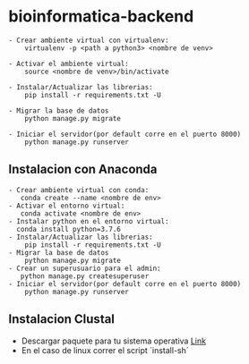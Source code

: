 # bioinformatica-backend

	- Crear ambiente virtual con virtualenv:
		virtualenv -p <path a python3> <nombre de venv>

	- Activar el ambiente virtual:
		source <nombre de venv>/bin/activate

	- Instalar/Actualizar las librerias:
		pip install -r requirements.txt -U

	- Migrar la base de datos
		python manage.py migrate

	- Iniciar el servidor(por default corre en el puerto 8000)
		python manage.py runserver
    
## Instalacion con Anaconda
    - Crear ambiente virtual con conda:
	   conda create --name <nombre de env>
	- Activar el entorno virtual:
	   conda activate <nombre de env>      
    - Instalar python en el entorno virtual:
	  conda install python=3.7.6
	- Instalar/Actualizar las librerias:
		pip install -r requirements.txt -U
	- Migrar la base de datos
		python manage.py migrate   
    - Crear un superusuario para el admin:
	   python manage.py createsuperuser
	- Iniciar el servidor(por default corre en el puerto 8000)
		python manage.py runserver   


## Instalacion Clustal
- Descargar paquete para tu sistema operativa [Link](http://www.clustal.org/download/current/)
- En el caso de linux correr el script ´install-sh´		